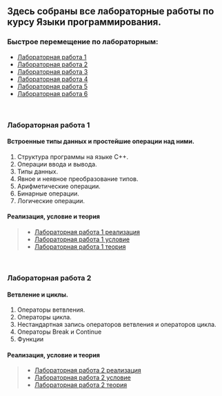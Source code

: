 ## Здесь собраны все лабораторные работы по курсу Языки программирования. 

### Быстрое перемещение по лабораторным:

- [Лабораторная работа 1](###Лабораторная%20работа%201)
- [Лабораторная работа 2](#Лабораторная%20работа%202)
- [Лабораторная работа 3](#Лабораторная%20работа%203)
- [Лабораторная работа 4](#Лабораторная%20работа%204)
- [Лабораторная работа 5](#Лабораторная%20работа%205)
- [Лабораторная работа 6](#Лабораторная%20работа%206)
<br>


### Лабораторная работа 1

#### Встроенные типы данных и простейшие операции над ними.
 1. Структура программы на языке С++. 
 2. Операции ввода и вывода. 
 3. Типы данных. 
 4. Явное и неявное преобразование типов. 
 5. Арифметические операции. 
 6. Бинарные операции. 
 7. Логические операции.<br>

#### Реализация, условие и теория
> - [Лабораторная работа 1 реализация](Лабораторные%20работы%20реализация/Gridnev_Egor_241_326_lab1.cpp)
> - [Лабораторная работа 1 условие](Лабораторные%20работы%20условие/Лабораторная%20работа%201(условие).md)
> - [Лабораторная работа 1 теория](Лабораторные%20работы%20теория/Лабораторная%20работа%201(теория).md)
<br>

### Лабораторная работа 2


#### Ветвление и циклы.

1. Операторы ветвления.
2. Операторы цикла.
3. Нестандартная запись операторов ветвления и операторов цикла.
4. Операторы Break и Continue
5. Функции

#### Реализация, условие и теория
> - [Лабораторная работа 2 реализация](Лабораторные%20работы%20реализация/Gridnev_Egor_241_326_lab2.cpp)
> - [Лабораторная работа 2 условие](Лабораторные%20работы%20условие/Лабораторная%20работа%202(условие).md)
> - [Лабораторная работа 2 теория](Лабораторные%20работы%20теория/Лабораторная%20работа%202(теория).md)
